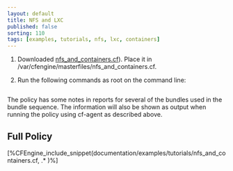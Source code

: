 ```yaml
---
layout: default
title: NFS and LXC
published: false
sorting: 110
tags: [examples, tutorials, nfs, lxc, containers]
---
```


1. Downloaded <a href="nfs_and_containers.cf">nfs_and_containers.cf</a>). Place it in /var/cfengine/masterfiles/nfs_and_containers.cf.
2. Run the following commands as root on the command line:

	```console
	
	```
The policy has some notes in reports for several of the bundles used in the bundle sequence. The information will also be shown as output when running the policy using cf-agent as described above.

	
	
## Full Policy ##

[%CFEngine_include_snippet(documentation/examples/tutorials/nfs_and_containers.cf, .* )%]

